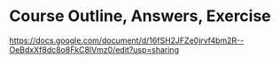 # Course Outline, Answers, Exercise
https://docs.google.com/document/d/16fSH2JFZe0jrvf4bm2R--OeBdxXf8dc8o8FkC8lVmz0/edit?usp=sharing

